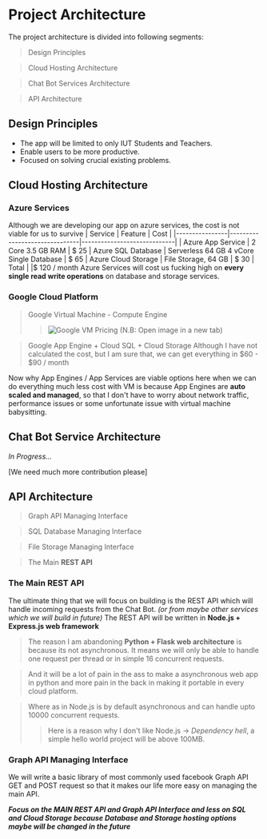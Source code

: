 ﻿# Project Architecture

The project architecture is divided into following segments:
> Design Principles

> Cloud Hosting Architecture

> Chat Bot Services Architecture

> API Architecture

## Design Principles

 - The app will be limited to only IUT Students and Teachers.
 - Enable users to be more productive.
 - Focused on solving crucial existing problems.


## Cloud Hosting Architecture

### Azure Services
Although we are developing our app on azure services, the cost is not viable for us to survive
| Service        | Feature                       | Cost                        |
|----------------|-------------------------------|-----------------------------|
| Azure App Service | 2 Core 3.5 GB RAM			| $ 25
| Azure SQL Database | Serverless 64 GB 4 vCore Single Database | $ 65
| Azure Cloud Storage | File Storage, 64 GB | $ 30
| Total | |$ 120 / month
Azure Services will cost us fucking high on **every single read write operations** on database and storage services.

### Google Cloud Platform
> Google Virtual Machine - Compute Engine
>> ![Google VM Pricing](https://drive.google.com/uc?export=view&id=1t9BIZdbCs1wZavfLuiBPLF17eqOvUSlA)
(N.B: Open image in a new tab)

> Google App Engine + Cloud SQL + Cloud Storage
> Although I have not calculated the cost, but I am sure that, we can get everything in $60 - $90 / month

Now why App Engines / App Services are viable options here when we can do everything much less cost with VM is because App Engines are **auto scaled and managed**, so that I don't have to worry about network traffic, performance issues or some unfortunate issue with virtual machine babysitting.

## Chat Bot Service Architecture

*In Progress...*

[We need much more contribution please]

## API Architecture

> Graph API Managing Interface

> SQL Database Managing Interface

> File Storage Managing Interface

> The Main **REST API**


### The Main REST API
The ultimate thing that we will focus on building is the REST API which will handle incoming requests from the Chat Bot. *(or from maybe other services which we will build in future)*
The REST API will be written in **Node.js + Express.js web framework**

> The reason I am abandoning **Python + Flask web architecture** is because its not asynchronous. It means we will only be able to handle one request per thread or in simple 16 concurrent requests.

> And it will be a lot of pain in the ass to make a asynchronous web app in python and more pain in the back in making it portable in every cloud platform.

> Where as in Node.js is by default asynchronous and can handle upto 10000 concurrent requests.
>> Here is a reason why I don't like Node.js -> *Dependency hell*, a simple hello world project will be above 100MB.

### Graph API Managing Interface
We will write a basic library of most commonly used facebook Graph API GET and POST request so that it makes our life more easy on managing the main API.

***Focus on the MAIN REST API and Graph API Interface and less on SQL and Cloud Storage because Database and Storage hosting options maybe will be changed in the future***
